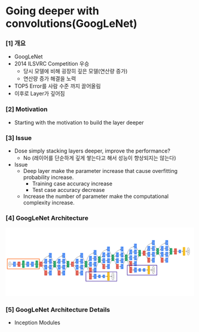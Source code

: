# Going deeper with convolutions\(GoogLeNet\)

### \[1\] 개요

* GoogLeNet
* 2014 ILSVRC Competition 우승
  * 당시 모델에 비해 굉장히 깊은 모델\(연산량 증가\)
  * 연산량 증가 해결을 노력 
* TOP5 Error를 사람 수준 까지 끌어올림 
* 이후로 Layer가 깊어짐 

### \[2\] Motivation 

* Starting with the motivation to build the layer deeper

### \[3\] Issue

* Dose simply stacking layers deeper, improve the performance? 
  * No \(레이어를 단순하게 깊게 쌓는다고 해서 성능이 향상되지는 않는다\)
* Issue
  * Deep layer make the parameter increase that cause overfitting probability increase.
    * Training case accuracy increase 
    * Test case accuracy decrease 
  * Increase the number of parameter make the computational complexity increase.

### \[4\] GoogLeNet Architecture

![GoogLeNet Architecture \( right : input / left : output\(softmax function\)](../.gitbook/assets/image%20%282%29.png)

### \[5\] GoogLeNet Architecture Details 

* Inception Modules


